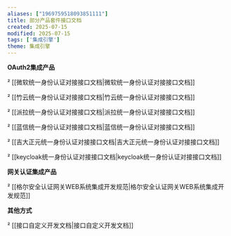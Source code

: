 ```yaml
---
aliases: ["1969759518093851111"]
title: 部分产品套件接口文档
created: 2025-07-15
modified: 2025-07-15
tags: ['集成引擎']
theme: 集成引擎
---
```


**OAuth2集成产品**

² [[微软统一身份认证对接接口文档|微软统一身份认证对接接口文档]]

² [[竹云统一身份认证对接接口文档|竹云统一身份认证对接接口文档]]

² [[派拉统一身份认证对接接口文档|派拉统一身份认证对接接口文档]]

² [[蓝信统一身份认证对接接口文档|蓝信统一身份认证对接接口文档]]

² [[吉大正元统一身份认证对接接口文档|吉大正元统一身份认证对接接口文档]]

² [[keycloak统一身份认证对接接口文档|keycloak统一身份认证对接接口文档]]

**网关认证集成产品**

² [[格尔安全认证网关WEB系统集成开发规范|格尔安全认证网关WEB系统集成开发规范]]

**其他方式**

² [[接口自定义开发文档|接口自定义开发文档]]